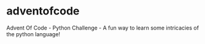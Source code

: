 # adventofcode

Advent Of Code - Python Challenge - A fun way to learn some intricacies of the python language! 
